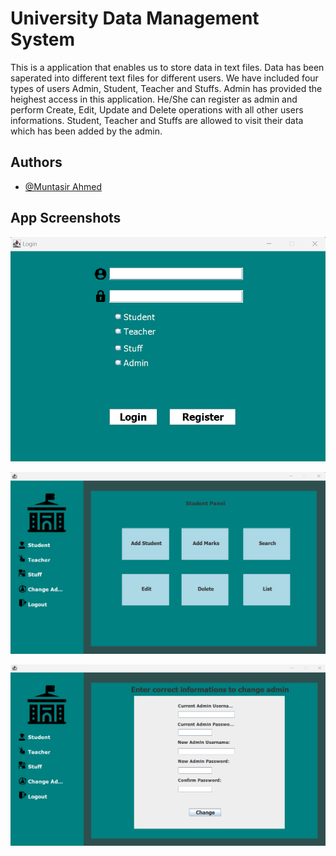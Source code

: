 
# University Data Management System

This is a application that enables us to store data in text files. Data has been saperated into different text files for different users. We have included four types of users Admin, Student, Teacher and Stuffs. Admin has provided the heighest access in this application. He/She can register as admin and perform Create, Edit, Update and Delete operations with all other users informations. Student, Teacher and Stuffs are allowed to visit their data which has been added by the admin.


## Authors

- [@Muntasir Ahmed](https://github.com/muntasir2179)


## App Screenshots

![App Screenshot](https://github.com/Muntasir2179/university-data-management-system/blob/master/Screenshots/Screenshot_1.png?raw=true)

![App Screenshot](https://github.com/Muntasir2179/university-data-management-system/blob/master/Screenshots/Screenshot_2.png?raw=true)

![App Screenshot](https://github.com/Muntasir2179/university-data-management-system/blob/master/Screenshots/Screenshot_3.png?raw=true)
